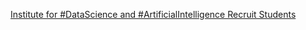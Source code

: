 [Institute for #DataScience and #ArtificialIntelligence   Recruit Students](https://qi.tc/qi/118126)